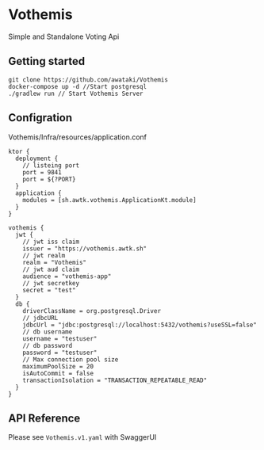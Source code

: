 # Vothemis
Simple and Standalone Voting Api

## Getting started
```
git clone https://github.com/awataki/Vothemis
docker-compose up -d //Start postgresql
./gradlew run // Start Vothemis Server
```

## Configration
Vothemis/Infra/resources/application.conf

```
ktor {
  deployment {
    // listeing port
    port = 9841
    port = ${?PORT}
  }
  application {
    modules = [sh.awtk.vothemis.ApplicationKt.module]
  }
}

vothemis {
  jwt {
    // jwt iss claim
    issuer = "https://vothemis.awtk.sh"
    // jwt realm
    realm = "Vothemis"
    // jwt aud claim
    audience = "vothemis-app"
    // jwt secretkey
    secret = "test"
  }
  db {
    driverClassName = org.postgresql.Driver
    // jdbcURL 
    jdbcUrl = "jdbc:postgresql://localhost:5432/vothemis?useSSL=false"
    // db username
    username = "testuser"
    // db password
    password = "testuser"
    // Max connection pool size
    maximumPoolSize = 20
    isAutoCommit = false
    transactionIsolation = "TRANSACTION_REPEATABLE_READ"
  }
}

```

## API Reference
Please see `Vothemis.v1.yaml` with SwaggerUI
